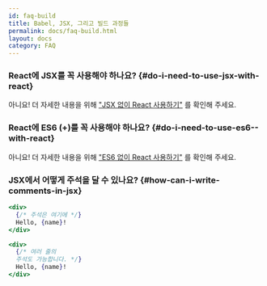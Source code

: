 ```yaml
---
id: faq-build
title: Babel, JSX, 그리고 빌드 과정들 
permalink: docs/faq-build.html
layout: docs
category: FAQ
---
```


### React에 JSX를 꼭 사용해야 하나요? {#do-i-need-to-use-jsx-with-react}

아니요! 더 자세한 내용을 위해 ["JSX 없이 React 사용하기"](/docs/react-without-jsx.html) 를 확인해 주세요.

### React에 ES6 (+)를 꼭 사용해야 하나요? {#do-i-need-to-use-es6--with-react}

아니요! 더 자세한 내용을 위해 ["ES6 없이 React 사용하기"](/docs/react-without-es6.html) 를 확인해 주세요.

### JSX에서 어떻게 주석을 달 수 있나요? {#how-can-i-write-comments-in-jsx}

```jsx
<div>
  {/* 주석은 여기에 */}
  Hello, {name}!
</div>
```

```jsx
<div>
  {/* 여러 줄의 
  주석도 가능합니다. */}
  Hello, {name}! 
</div>
```
